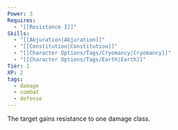 ```yaml
---
Power: 3
Requires:
  - "[[Resistance I]]"
Skills:
  - "[[Abjuration|Abjuration]]"
  - "[[Constitution|Constitution]]"
  - "[[Character Options/Tags/Cryomancy|Cryomancy]]"
  - "[[Character Options/Tags/Earth|Earth]]"
Tier: 1
XP: 2
tags:
  - damage
  - combat
  - defense
---
```


The target gains resistance to one damage class.